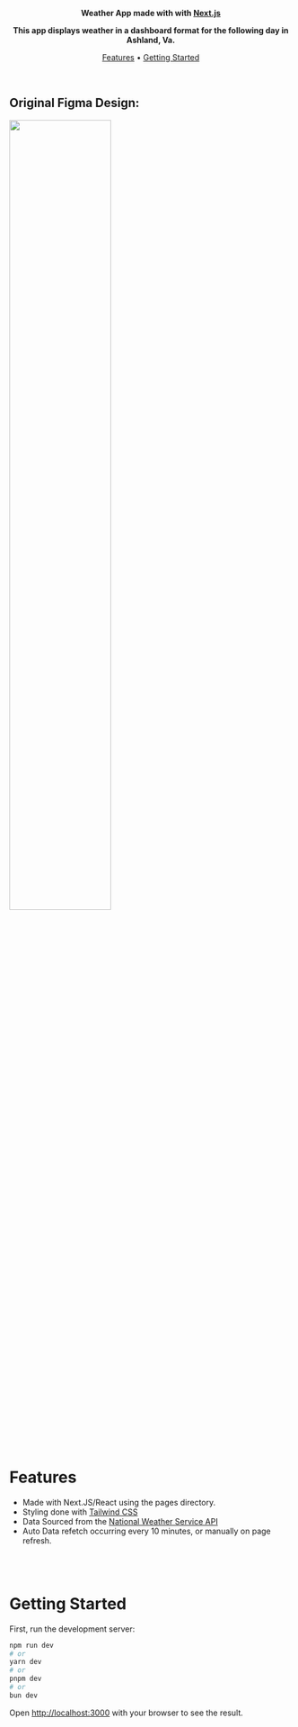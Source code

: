 <p align="center">
  <strong>Weather App made with with <a href="https://nextjs.org">Next.js</a></strong><br />
</p>
<p align="center">
  <strong>This app displays weather in a dashboard format for the following day in Ashland, Va.</strong><br />
</p>

<p align="center">
  <a href="#-features">Features</a> •
  <a href="#-getting-started">Getting Started</a>
</p>
<br />

## Original Figma Design:

<img src="https://github.com/homeroochoa47/weather-dashboard/assets/104741653/50ae1246-c215-4fbc-ace8-f267f95e4c60" width=60% height=60%>

<br />
<br />

# Features
- Made with Next.JS/React using the pages directory.
- Styling done with [Tailwind CSS](https://tailwindcss.com)
- Data Sourced from the [National Weather Service API](https://www.weather.gov/documentation/services-web-api)
- Auto Data refetch occurring every 10 minutes, or manually on page refresh.

<br />
<br />

# Getting Started

First, run the development server:

```bash
npm run dev
# or
yarn dev
# or
pnpm dev
# or
bun dev
```

Open [http://localhost:3000](http://localhost:3000) with your browser to see the result.
